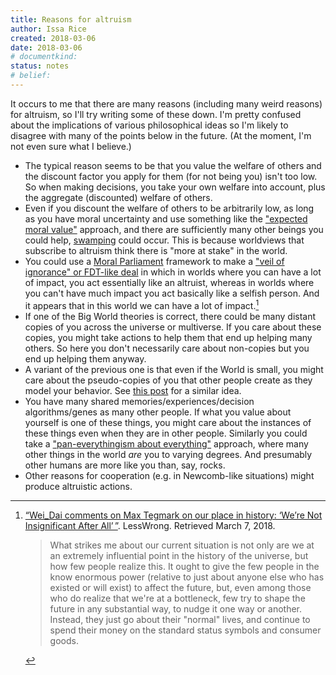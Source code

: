 ```yaml
---
title: Reasons for altruism
author: Issa Rice
created: 2018-03-06
date: 2018-03-06
# documentkind:
status: notes
# belief:
---
```


It occurs to me that there are many reasons (including many weird reasons) for altruism, so I'll try writing some of these down. I'm pretty confused about the implications of various philosophical ideas so I'm likely to disagree with many of the points below in the future. (At the moment, I'm not even sure what I believe.)

- The typical reason seems to be that you value the welfare of others and the discount factor you apply for them (for not being you) isn't too low. So when making decisions, you take your own welfare into account, plus the aggregate (discounted) welfare of others.
- Even if you discount the welfare of others to be arbitrarily low, as long as you have moral uncertainty and use something like the ["expected moral value"](http://users.ox.ac.uk/~mert2255/papers/mu-about-pe.pdf "Hilary Graves; Toby Ord. “Moral uncertainty about population axiology”.") approach, and there are sufficiently many other beings you could help, [swamping](https://causeprioritization.org/Swamping_(population_ethics)) could occur. This is because worldviews that subscribe to altruism think there is "more at stake" in the world.
- You could use a [Moral Parliament](http://www.overcomingbias.com/2009/01/moral-uncertainty-towards-a-solution.html "Nick Bostrom (January 1, 2009). “Moral uncertainty – towards a solution?” Overcoming Bias.") framework to make a ["veil of ignorance" or FDT-like deal](https://causeprioritization.org/Veil_of_ignorance_and_functional_decision_theory) in which in worlds where you can have a lot of impact, you act essentially like an altruist, whereas in worlds where you can't have much impact you act basically like a selfish person. And it appears that in this world we can have a lot of impact.[^bottleneck]
- If one of the Big World theories is correct, there could be many distant copies of you across the universe or multiverse. If you care about these copies, you might take actions to help them that end up helping many others. So here you don't necessarily care about non-copies but you end up helping them anyway.
- A variant of the previous one is that even if the World is small, you might care about the pseudo-copies of you that other people create as they model your behavior. See [this post](http://lesswrong.com/lw/1ay/is_cryonics_necessary_writing_yourself_into_the/ "gworley (June 23, 2010). “Is cryonics necessary?: Writing yourself into the future”. LessWrong.") for a similar idea.
- You have many shared memories/experiences/decision algorithms/genes as many other people. If what you value about yourself is one of these things, you might care about the instances of these things even when they are in other people. Similarly you could take a ["pan-everythingism about everything"](http://files.openphilanthropy.org/files/Conversations/Brian_Tomasik_10-06-16_(public).pdf) approach, where many other things in the world *are* you to varying degrees. And presumably other humans are more like you than, say, rocks.
- Other reasons for cooperation (e.g. in Newcomb-like situations) might produce altruistic actions.

[^bottleneck]: [“Wei\_Dai comments on Max Tegmark on our place in history: ‘We’re Not Insignificant After All’ ”](http://lesswrong.com/lw/1li/max_tegmark_on_our_place_in_history_were_not/1eer). LessWrong. Retrieved March 7, 2018.

    > What strikes me about our current situation is not only are we at an extremely influential point in the history of the universe, but how few people realize this. It ought to give the few people in the know enormous power (relative to just about anyone else who has existed or will exist) to affect the future, but, even among those who do realize that we're at a bottleneck, few try to shape the future in any substantial way, to nudge it one way or another. Instead, they just go about their "normal" lives, and continue to spend their money on the standard status symbols and consumer goods.
